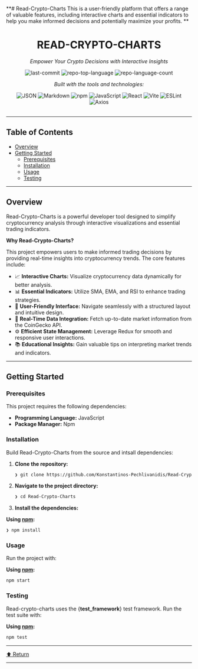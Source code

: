 **# Read-Crypto-Charts
This is a user-friendly platform that offers a range of valuable features, including interactive charts and essential indicators to help you make informed decisions and potentially maximize your profits.
**<div id="top">

<!-- HEADER STYLE: CLASSIC -->
<div align="center">


# READ-CRYPTO-CHARTS

<em>Empower Your Crypto Decisions with Interactive Insights</em>

<!-- BADGES -->
<img src="https://img.shields.io/github/last-commit/Konstantinos-Pechlivanidis/Read-Crypto-Charts?style=flat&logo=git&logoColor=white&color=0080ff" alt="last-commit">
<img src="https://img.shields.io/github/languages/top/Konstantinos-Pechlivanidis/Read-Crypto-Charts?style=flat&color=0080ff" alt="repo-top-language">
<img src="https://img.shields.io/github/languages/count/Konstantinos-Pechlivanidis/Read-Crypto-Charts?style=flat&color=0080ff" alt="repo-language-count">

<em>Built with the tools and technologies:</em>

<img src="https://img.shields.io/badge/JSON-000000.svg?style=flat&logo=JSON&logoColor=white" alt="JSON">
<img src="https://img.shields.io/badge/Markdown-000000.svg?style=flat&logo=Markdown&logoColor=white" alt="Markdown">
<img src="https://img.shields.io/badge/npm-CB3837.svg?style=flat&logo=npm&logoColor=white" alt="npm">
<img src="https://img.shields.io/badge/JavaScript-F7DF1E.svg?style=flat&logo=JavaScript&logoColor=black" alt="JavaScript">
<img src="https://img.shields.io/badge/React-61DAFB.svg?style=flat&logo=React&logoColor=black" alt="React">
<img src="https://img.shields.io/badge/Vite-646CFF.svg?style=flat&logo=Vite&logoColor=white" alt="Vite">
<img src="https://img.shields.io/badge/ESLint-4B32C3.svg?style=flat&logo=ESLint&logoColor=white" alt="ESLint">
<img src="https://img.shields.io/badge/Axios-5A29E4.svg?style=flat&logo=Axios&logoColor=white" alt="Axios">

</div>
<br>

---

## Table of Contents

- [Overview](#overview)
- [Getting Started](#getting-started)
    - [Prerequisites](#prerequisites)
    - [Installation](#installation)
    - [Usage](#usage)
    - [Testing](#testing)

---

## Overview

Read-Crypto-Charts is a powerful developer tool designed to simplify cryptocurrency analysis through interactive visualizations and essential trading indicators. 

**Why Read-Crypto-Charts?**

This project empowers users to make informed trading decisions by providing real-time insights into cryptocurrency trends. The core features include:

- 📈 **Interactive Charts:** Visualize cryptocurrency data dynamically for better analysis.
- 📊 **Essential Indicators:** Utilize SMA, EMA, and RSI to enhance trading strategies.
- 🧭 **User-Friendly Interface:** Navigate seamlessly with a structured layout and intuitive design.
- 🔗 **Real-Time Data Integration:** Fetch up-to-date market information from the CoinGecko API.
- ⚙️ **Efficient State Management:** Leverage Redux for smooth and responsive user interactions.
- 📚 **Educational Insights:** Gain valuable tips on interpreting market trends and indicators.

---

## Getting Started

### Prerequisites

This project requires the following dependencies:

- **Programming Language:** JavaScript
- **Package Manager:** Npm

### Installation

Build Read-Crypto-Charts from the source and intsall dependencies:

1. **Clone the repository:**

    ```sh
    ❯ git clone https://github.com/Konstantinos-Pechlivanidis/Read-Crypto-Charts
    ```

2. **Navigate to the project directory:**

    ```sh
    ❯ cd Read-Crypto-Charts
    ```

3. **Install the dependencies:**

**Using [npm](https://www.npmjs.com/):**

```sh
❯ npm install
```

### Usage

Run the project with:

**Using [npm](https://www.npmjs.com/):**

```sh
npm start
```

### Testing

Read-crypto-charts uses the {__test_framework__} test framework. Run the test suite with:

**Using [npm](https://www.npmjs.com/):**

```sh
npm test
```

---

<div align="left"><a href="#top">⬆ Return</a></div>

---
